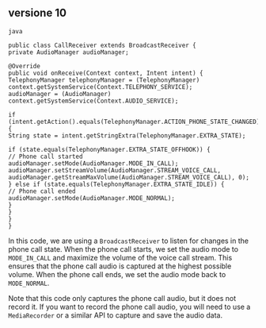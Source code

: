 ## versione 10
```
java

public class CallReceiver extends BroadcastReceiver {
private AudioManager audioManager;

@Override
public void onReceive(Context context, Intent intent) {
TelephonyManager telephonyManager = (TelephonyManager) context.getSystemService(Context.TELEPHONY_SERVICE);
audioManager = (AudioManager) context.getSystemService(Context.AUDIO_SERVICE);

if (intent.getAction().equals(TelephonyManager.ACTION_PHONE_STATE_CHANGED)) {
String state = intent.getStringExtra(TelephonyManager.EXTRA_STATE);

if (state.equals(TelephonyManager.EXTRA_STATE_OFFHOOK)) {
// Phone call started
audioManager.setMode(AudioManager.MODE_IN_CALL);
audioManager.setStreamVolume(AudioManager.STREAM_VOICE_CALL, audioManager.getStreamMaxVolume(AudioManager.STREAM_VOICE_CALL), 0);
} else if (state.equals(TelephonyManager.EXTRA_STATE_IDLE)) {
// Phone call ended
audioManager.setMode(AudioManager.MODE_NORMAL);
}
}
}
}
```

In this code, we are using a `BroadcastReceiver` to listen for changes in the phone call state. When the phone call starts, we set the audio mode to `MODE_IN_CALL` and maximize the volume of the voice call stream. This ensures that the phone call audio is captured at the highest possible volume. When the phone call ends, we set the audio mode back to `MODE_NORMAL`.

Note that this code only captures the phone call audio, but it does not record it. If you want to record the phone call audio, you will need to use a `MediaRecorder` or a similar API to capture and save the audio data.
